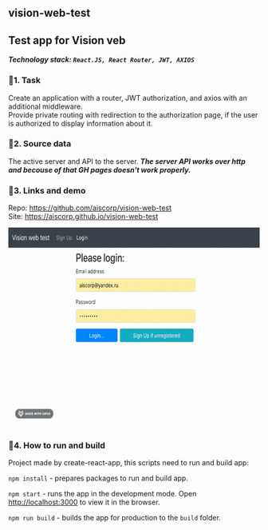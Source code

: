 ## vision-web-test 

## Test app for Vision veb  

***Technology stack: `React.JS, React Router, JWT, AXIOS`*** 

### 📗1. Task  
Create an application with a router, JWT authorization, and axios with an additional middleware.   
Provide private routing with redirection to the authorization page, if the user is authorized to display information about it. 

### 📗2. Source data  
The active server and API to the server.
***The server API works over http and becouse of that GH pages doesn't work properly.***

### 📗3. Links and demo  
Repo: https://github.com/aiscorp/vision-web-test   
Site: https://aiscorp.github.io/vision-web-test 

<img src="https://github.com/aiscorp/vision-web-test/blob/master/image.gif?raw=true" height=400>

### 📗4. How to run and build  
Project made by create-react-app, this scripts need to run and build app:

``` npm install ``` - prepares packages to run and build app.

``` npm start ``` - runs the app in the development mode. Open [http://localhost:3000](http://localhost:3000) to view
 it in the browser.

``` npm run build ``` - builds the app for production to the `build` folder.
